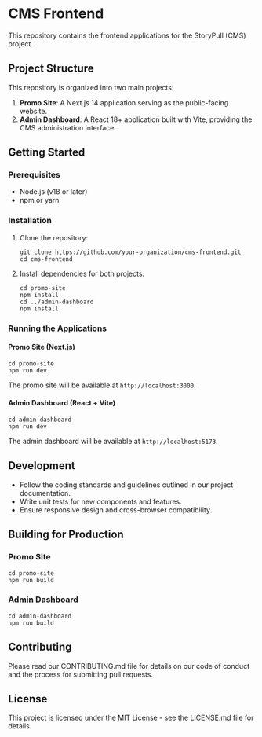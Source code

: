 # CMS Frontend

This repository contains the frontend applications for the StoryPull (CMS) project.

## Project Structure

This repository is organized into two main projects:

1. **Promo Site**: A Next.js 14 application serving as the public-facing website.
2. **Admin Dashboard**: A React 18+ application built with Vite, providing the CMS administration interface.

## Getting Started

### Prerequisites

- Node.js (v18 or later)
- npm or yarn

### Installation

1. Clone the repository:
   ```
   git clone https://github.com/your-organization/cms-frontend.git
   cd cms-frontend
   ```

2. Install dependencies for both projects:
   ```
   cd promo-site
   npm install
   cd ../admin-dashboard
   npm install
   ```

### Running the Applications

#### Promo Site (Next.js)

```
cd promo-site
npm run dev
```

The promo site will be available at `http://localhost:3000`.

#### Admin Dashboard (React + Vite)

```
cd admin-dashboard
npm run dev
```

The admin dashboard will be available at `http://localhost:5173`.

## Development

- Follow the coding standards and guidelines outlined in our project documentation.
- Write unit tests for new components and features.
- Ensure responsive design and cross-browser compatibility.

## Building for Production

### Promo Site

```
cd promo-site
npm run build
```

### Admin Dashboard

```
cd admin-dashboard
npm run build
```

## Contributing

Please read our CONTRIBUTING.md file for details on our code of conduct and the process for submitting pull requests.

## License

This project is licensed under the MIT License - see the LICENSE.md file for details.
